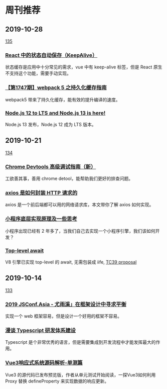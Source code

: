 # 周刊推荐

## 2019-10-28

[135](https://github.com/CtripFE/fe-weekly/issues/135)

### [React 中的状态自动保存（KeepAlive）](https://zhuanlan.zhihu.com/p/82700889)

状态缓存是应用中十分常见的需求，vue 中有 keep-alive 标签，但是 React 原生不支持这个功能，需要手动实现。

### [【第1747期】webpack 5 之持久化缓存指南 ](https://mp.weixin.qq.com/s/oB5eYax_NndcM5IinPgzNQ)

webpack5 带来了持久化缓存，能有效的提升编译的速度。

### [Node.js 12 to LTS and Node.js 13 is here!](https://medium.com/@nodejs/node-js-12-to-lts-and-node-js-13-is-here-e28d6a4a2bd)

Node.js 13 发布，Node.js 12 成为 LTS 版本。

## 2019-10-21

[134](https://github.com/CtripFE/fe-weekly/issues/134)

### [Chrome Devtools 高级调试指南（新）](https://mp.weixin.qq.com/s/N5dU_s3jRSH13oQghO90lg)

工欲善其事，善用 chrome detool，能帮助我们更好的排查问题。

### [axios 是如何封装 HTTP 请求的 ](https://mp.weixin.qq.com/s/rilUedkk13J2TlHwbTiWDg)

axios 是一个前后端都可以用的网络请求库，本文带你了解 axios 如何实现。

### [小程序底层实现原理及一些思考](https://zhuanlan.zhihu.com/p/81775922)

小程序出现已经有 2 年多了，当我们自己去实现一个小程序引擎，我们该如何开发？

### [Top-level await](https://v8.dev/features/top-level-await)

V8 引擎已实现 top-level 的 await, 无需包装成 iife, [TC39 proposal](https://github.com/tc39/proposal-top-level-await#use-cases)

## 2019-10-14

[133](https://github.com/CtripFE/fe-weekly/issues/133)

### [2019 JSConf.Asia - 尤雨溪」在框架设计中寻求平衡](https://juejin.im/post/5d45be46f265da03cf7a70d7)

实现一个 web 框架容易，但是设计一个好用的框架不容易。

### [漫谈 Typescript 研发体系建设](https://zhuanlan.zhihu.com/p/86276764)

Typescript 是个非常优秀的语言，但是需要集成到开发流程中才能发挥最大的作用。

### [Vue3响应式系统源码解析-单测篇](https://zhuanlan.zhihu.com/p/85678790)

Vue3 的源代码已发布预览版，作者从单元测试开始阅读，一探Vue3如何利用 Proxy 替换 defineProperty 来实现数据的响应更新。
